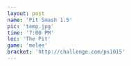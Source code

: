 ```yaml
---
layout: post
name: 'Pit Smash 1.5'
pic: 'temp.jpg'
time: '7:00 PM'
loc: 'The Pit'
game: 'melee'
bracket: 'http://challonge.com/ps1015'
---
```

